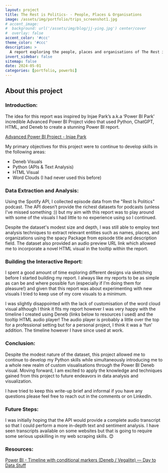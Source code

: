 ```yaml
---
layout: project
title: The Rest is Politics- - People, Places & Organisations
image: /assets/img/portfolio/trips_screenshot1.jpg
# accent_image: 
#  background: url('/assets/img/blog/jj-ying.jpg') center/cover
#  overlay: false
accent_color: '#ccc'
theme_color: '#ccc'
description: >
  A report exploring the people, places and organisations of The Rest is Politics podcast using the Spotify API.
invert_sidebar: false
sitemap: false
date: 2024-05-01
categories: [portfolio, powerbi]
---
```


## About this project

### Introduction:

The idea for this report was inspired by Injae Park’s a.k.a ‘Power BI Park' incredible Advanced Power BI Project video that used Python, ChatGPT, HTML, and Deneb to create a stunning Power BI report.

[Advanced Power BI Project - Injae Park](https://www.youtube.com/watch?v=ZSrVOyKAC4Y&ab_channel=PowerBIPark)

My primary objectives for this project were to continue to develop skills in the following areas:

* Deneb Visuals
* Python (APIs & Text Analysis)
* HTML Visual
* Word Clouds (I had never used this before)
  
### Data Extraction and Analysis:

Using the Spotify API, I collected episode data from the "Rest Is Politics" podcast. The API doesn’t provide the richest datasets for podcasts (unless I've missed something :)) but my aim with this report was to play around with some of the visuals I had little to no experience using so I continued.

Despite the dataset's modest size and depth, I was still able to employ text analysis techniques to extract relevant entities such as names, places, and organizations using the spacy Package from episode title and description field. The dataset also provided an audio preview URL link which allowed me to incorporate a novel HTML visual in the tooltip within the report.

### Building the Interactive Report:

I spent a good amount of time exploring different designs via sketching before I started building my report. I always like my reports to be as simple as can be and where possible fun (especially if I’m doing them for pleasure!) and given that this report was about experimenting with new visuals I tried to keep use of my core visuals to a minimum.

I was slightly disappointed with the lack of customisation of the word cloud visual although I think it fits my report however I was very happy with the timeline I created using Deneb (links below to resources I used) and the tooltip HTML audio player! The audio player is probably a little over the top for a professional setting but for a personal project, I think it was a ‘fun’ addition. The timeline however I have since used at work.

### Conclusion:

Despite the modest nature of the dataset, this project allowed me to continue to develop my Python skills while simultaneously introducing me to a whole new realm of custom visualisations through the Power BI Deneb visual. Moving forward, I am excited to apply the knowledge and techniques gained from this project to future endeavors in data analysis and visualization.

I have tried to keep this write-up brief and informal if you have any questions please feel free to reach out in the comments or on LinkedIn.

### Future Steps:

I was initially hoping that the API would provide a complete audio transcript so that I could perform a more in-depth text and sentiment analysis. I have seen transcripts available on some websites but that is going to require some serious upskilling in my web scraping skills. 😊

### Resources:

[Power BI - Timeline with conditional markers (Deneb / Vegalite) — Day to Data Stuff](https://www.daytodatastuff.co.uk/deneb/powerbi-deneb-timeline-with-conditional-markers)


